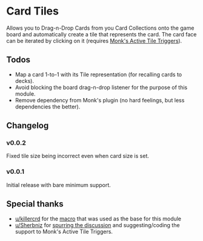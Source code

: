# Card Tiles
Allows you to Drag-n-Drop Cards from you Card Collections onto the game board and automatically create a tile that represents the card. The card face can be iterated by clicking on it (requires [Monk's Active Tile Triggers](https://foundryvtt.com/packages/monks-active-tiles)).

## Todos
* Map a card 1-to-1 with its Tile representation (for recalling cards to decks).
* Avoid blocking the board drag-n-drop listener for the purpose of this module.
* Remove dependency from Monk's plugin (no hard feelings, but less dependencies the better).

## Changelog
### v0.0.2
Fixed tile size being incorrect even when card size is set.

### v0.0.1
Initial release with bare minimum support.

## Special thanks
* [u/killercrd](https://www.reddit.com/user/killercrd/) for the [macro](https://www.reddit.com/r/FoundryVTT/comments/sxdwuv/macro_deal_and_place_cards_in_current_scene_as/) that was used as the base for this module 
* [u/Sherbniz](https://www.reddit.com/user/Sherbniz/) for [spurring the discussion](https://www.reddit.com/r/FoundryVTT/comments/t7ihui/placing_cards_on_a_grid_and_show_them_to_players/) and suggesting/coding the support to Monk's Active Tile Triggers.
